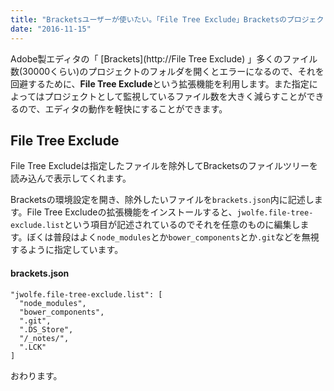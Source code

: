 ```yaml
---
title: "Bracketsユーザーが使いたい。「File Tree Exclude」Bracketsのプロジェクトに読み込まないファイルを指定する拡張機能の使い方 -『Brackets』"
date: "2016-11-15"
---
```


Adobe製エディタの「 [Brackets](http://File Tree Exclude) 」多くのファイル数(30000くらい)のプロジェクトのフォルダを開くとエラーになるので、それを回避するために、**File Tree Exclude**という拡張機能を利用します。また指定によってはプロジェクトとして監視しているファイル数を大きく減らすことができるので、エディタの動作を軽快にすることができます。

## File Tree Exclude

File Tree Excludeは指定したファイルを除外してBracketsのファイルツリーを読み込んで表示してくれます。

Bracketsの環境設定を開き、除外したいファイルを`brackets.json`内に記述します。File Tree Excludeの拡張機能をインストールすると、`jwolfe.file-tree-exclude.list`という項目が記述されているのでそれを任意のものに編集します。ぼくは普段はよく`node_modules`とか`bower_components`とか`.git`などを無視するように指定しています。

#### brackets.json

```
"jwolfe.file-tree-exclude.list": [
  "node_modules",
  "bower_components",
  ".git",
  ".DS_Store",
  "/_notes/",
  ".LCK"
]

```

おわります。
